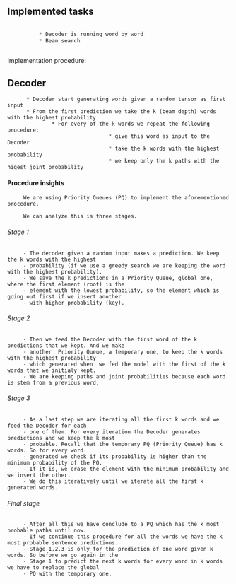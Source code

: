 ## Implemented tasks

```javascript

          * Decoder is running word by word
          * Beam search 
          
```
Implementation procedure:


## Decoder

          * Decoder start generating words given a random tensor as first input
          * From the first prediction we take the k (beam depth) words with the highest probability
                  * For every of the k words we repeat the following procedure:
                                    * give this word as input to the Decoder
                                    * take the k words with the highest probability
                                    * we keep only the k paths with the higest joint probability
                                    
                                    
                                    
#### Procedure insights

         We are using Priority Queues (PQ) to implement the aforementioned procedure.
         
         We can analyze this is three stages.
         
###### Stage 1

         - The decoder given a random input makes a prediction. We keep the k words with the highest 
         - probability (if we use a greedy search we are keeping the word with the highest probability). 
         - We save the k predictions in a Priority Queue, global one, where the first element (root) is the 
         - element with the lowest probability, so the element which is going out first if we insert another 
         - with higher probability (key).
         
###### Stage 2
         
         - Then we feed the Decoder with the first word of the k predictions that we kept. And we make 
         - another  Priority Queue, a temporary one, to keep the k words with the highest probability 
         - which generated when  we fed the model with the first of the k words that we initialy kept. 
         - We are keeping paths and joint probabilities because each word is stem from a previous word,
         
###### Stage 3

         - As a last step we are iterating all the first k words and we feed the Decoder for each 
         - one of them. For every iteration the Decoder generates predictions and we keep the k most 
         - probable. Recall that the temporary PQ (Priority Queue) has k words. So for every word 
         - generated we check if its probability is higher than the minimum probability of the PQ. 
         - If it is, we erase the element with the minimum probability and we insert the other. 
         - We do this iteratively until we iterate all the first k generated words.
          
###### Final stage

         - After all this we have conclude to a PQ which has the k most probable paths until now. 
         - If we continue this procedure for all the words we have the k most probable sentence predictions. 
         - Stage 1,2,3 is only for the prediction of one word given k words. So before we go again in the 
         - Stage 1 to predict the next k words for every word in k words we have to replace the global 
         - PQ with the temporary one.
